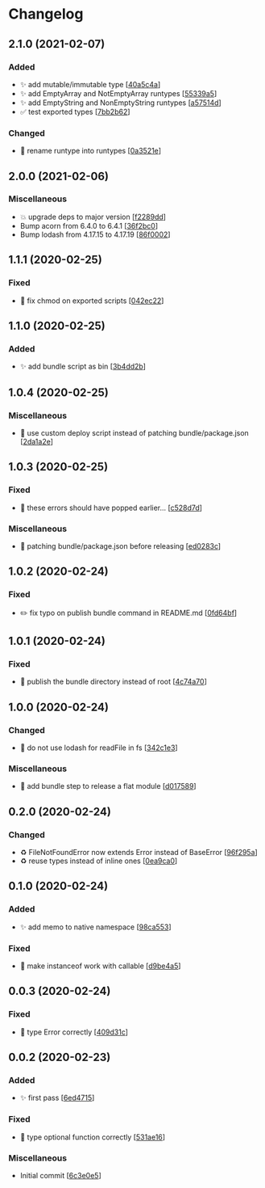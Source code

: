 # Changelog

<a name="2.1.0"></a>
## 2.1.0 (2021-02-07)

### Added

- ✨ add mutable/immutable type [[40a5c4a](https://github.com/romainPrignon/utils/commit/40a5c4a32fd4f37c458b7c1fddd11aa94855c97f)]
- ✨ add EmptyArray and NotEmptyArray runtypes [[55339a5](https://github.com/romainPrignon/utils/commit/55339a553e238fe8bf82140f0a172ccd66915b53)]
- ✨ add EmptyString and NonEmptyString runtypes [[a57514d](https://github.com/romainPrignon/utils/commit/a57514dd4ea1932747627eccb51d384c8d96d1cd)]
- ✅ test exported types [[7bb2b62](https://github.com/romainPrignon/utils/commit/7bb2b62abce16278d0bbb11569d4e3feb786d05f)]

### Changed

- 🚚 rename runtype into runtypes [[0a3521e](https://github.com/romainPrignon/utils/commit/0a3521ecaf9c29ad238582bbf6f277c999dd7685)]


<a name="2.0.0"></a>
## 2.0.0 (2021-02-06)

### Miscellaneous

- 💥 upgrade deps to major version [[f2289dd](https://github.com/romainPrignon/utils/commit/f2289dd7b5fd2ac5a1081accc642d0dbe521ac7b)]
-  Bump acorn from 6.4.0 to 6.4.1 [[36f2bc0](https://github.com/romainPrignon/utils/commit/36f2bc063381fa55e43870975f13f680bbcce715)]
-  Bump lodash from 4.17.15 to 4.17.19 [[86f0002](https://github.com/romainPrignon/utils/commit/86f00029115ab30eccef5e15582bdc714d3e59c3)]


<a name="1.1.1"></a>
## 1.1.1 (2020-02-25)

### Fixed

- 🐛 fix chmod on exported scripts [[042ec22](https://github.com/romainPrignon/utils/commit/042ec2281cb7391ce2ac09d7aea615eff14d7f6f)]


<a name="1.1.0"></a>
## 1.1.0 (2020-02-25)

### Added

- ✨ add bundle script as bin [[3b4dd2b](https://github.com/romainPrignon/utils/commit/3b4dd2bc9b2c58285e387fe1f68e2531015aee19)]


<a name="1.0.4"></a>
## 1.0.4 (2020-02-25)

### Miscellaneous

-  👷 use custom deploy script instead of patching bundle/package.json [[2da1a2e](https://github.com/romainPrignon/utils/commit/2da1a2e6b40671c1ed26fc1947d0224725495c07)]


<a name="1.0.3"></a>
## 1.0.3 (2020-02-25)

### Fixed

- 💚 these errors should have popped earlier... [[c528d7d](https://github.com/romainPrignon/utils/commit/c528d7d5e792fd69d032070b30522600d49beac9)]

### Miscellaneous

-  👷 patching bundle/package.json before releasing [[ed0283c](https://github.com/romainPrignon/utils/commit/ed0283caacca314eba0d073d22fc6a3bf47314b1)]


<a name="1.0.2"></a>
## 1.0.2 (2020-02-24)

### Fixed

- ✏️ fix typo on publish bundle command in README.md [[0fd64bf](https://github.com/romainPrignon/utils/commit/0fd64bfd858c9854eb1c586fed83520ed042bc5b)]


<a name="1.0.1"></a>
## 1.0.1 (2020-02-24)

### Fixed

- 💚 publish the bundle directory instead of root [[4c74a70](https://github.com/romainPrignon/utils/commit/4c74a70a57dcfef7fbc6e96881168004058768fd)]


<a name="1.0.0"></a>
## 1.0.0 (2020-02-24)

### Changed

- 🎨 do not use lodash for readFile in fs [[342c1e3](https://github.com/romainPrignon/utils/commit/342c1e34fe21ae2449ddc2a0557e828f9f10e223)]

### Miscellaneous

-  👷 add bundle step to release a flat module [[d017589](https://github.com/romainPrignon/utils/commit/d017589f526ce8f15fa35c120b800f73866f52a6)]


<a name="0.2.0"></a>
## 0.2.0 (2020-02-24)

### Changed

- ♻️ FileNotFoundError now extends Error instead of BaseError [[96f295a](https://github.com/romainPrignon/utils/commit/96f295a5736b1095a595189f17b4ed9567bb4eaa)]
- ♻️ reuse types instead of inline ones [[0ea9ca0](https://github.com/romainPrignon/utils/commit/0ea9ca0d703ac931f5dddd4064538d0301c57afb)]


<a name="0.1.0"></a>
## 0.1.0 (2020-02-24)

### Added

- ✨ add memo to native namespace [[98ca553](https://github.com/romainPrignon/utils/commit/98ca5530076900293a54e5885f66405ca92d509b)]

### Fixed

- 🐛 make instanceof work with callable [[d9be4a5](https://github.com/romainPrignon/utils/commit/d9be4a507c727914c593004ef575786c1699f97d)]


<a name="0.0.3"></a>
## 0.0.3 (2020-02-24)

### Fixed

- 🐛 type Error correctly [[409d31c](https://github.com/romainPrignon/utils/commit/409d31ced5d7a07ccf211e3f041b6fa1a95cb641)]


<a name="0.0.2"></a>
## 0.0.2 (2020-02-23)

### Added

- ✨ first pass [[6ed4715](https://github.com/romainPrignon/utils/commit/6ed47154c58811a5ef6bb8a6206f4f4d955ec069)]

### Fixed

- 🐛 type optional function correctly [[531ae16](https://github.com/romainPrignon/utils/commit/531ae16f8b13754f64c3dcc9393da26d06e69cbd)]

### Miscellaneous

-  Initial commit [[6c3e0e5](https://github.com/romainPrignon/utils/commit/6c3e0e5b946fead0ce36044659cd8325b9731f27)]



